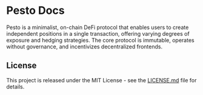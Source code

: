 # Pesto Docs

Pesto is a minimalist, on-chain DeFi protocol that enables users to create independent positions in a single transaction, offering varying degrees of exposure and hedging strategies. The core protocol is immutable, operates without governance, and incentivizes decentralized frontends.

## License

This project is released under the MIT License - see the [LICENSE.md](LICENSE.md) file for details.
